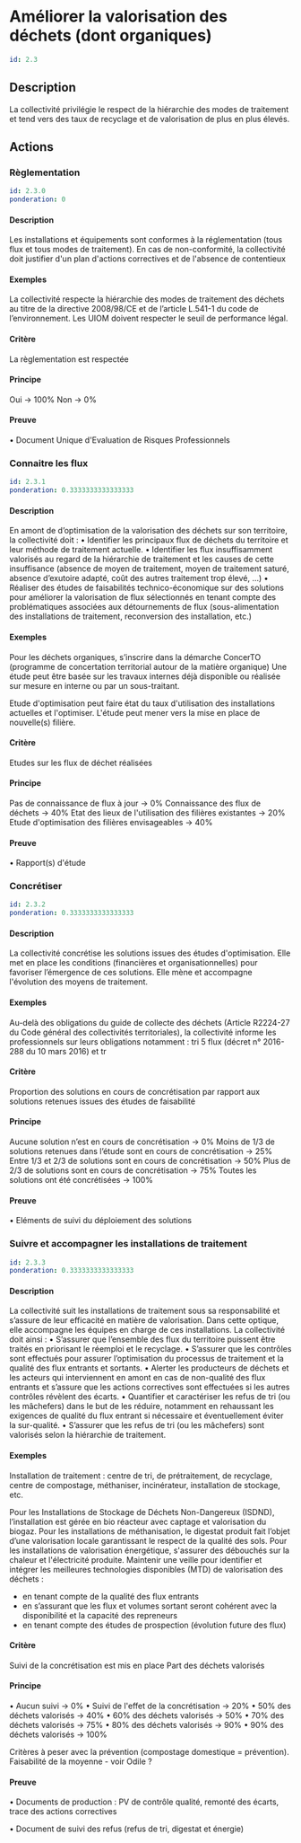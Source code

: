 # Améliorer la valorisation des déchets (dont organiques)
```yaml
id: 2.3
```
## Description
La collectivité privilégie le respect de la hiérarchie des modes de traitement et tend vers des taux de recyclage et de valorisation de plus en plus élevés.

## Actions
### Règlementation
```yaml
id: 2.3.0
ponderation: 0
```
#### Description
Les installations et équipements sont conformes à la réglementation (tous flux et tous modes de traitement).
En cas de non-conformité, la collectivité doit justifier d'un plan d'actions correctives et de l'absence de contentieux

#### Exemples
La collectivité respecte la hiérarchie des modes de traitement des déchets au titre de la directive 2008/98/CE et de l’article L.541-1 du code de l’environnement.
Les UIOM doivent respecter le seuil de performance légal.

#### Critère
La règlementation est respectée

#### Principe
Oui → 100%
Non → 0%

#### Preuve
• Document Unique d'Evaluation de Risques Professionnels


### Connaitre les flux
```yaml
id: 2.3.1
ponderation: 0.3333333333333333
```
#### Description
En amont de d’optimisation de la valorisation des déchets sur son territoire, la collectivité doit :
• Identifier les principaux flux de déchets du territoire et leur méthode de traitement actuelle. 
• Identifier les flux insuffisamment valorisés au regard de la hiérarchie de traitement et les causes de cette insuffisance (absence de moyen de traitement, moyen de traitement saturé, absence d’exutoire adapté, coût des autres traitement trop élevé, …)
• Réaliser des études de faisabilités technico-économique sur des solutions pour améliorer la valorisation de flux sélectionnés en tenant compte des problématiques associées aux détournements de flux (sous-alimentation des installations de traitement, reconversion des installation, etc.)

#### Exemples
Pour les déchets organiques, s’inscrire dans la démarche ConcerTO (programme de concertation territorial autour de la matière organique)
Une étude peut être basée sur les travaux internes déjà disponible ou réalisée sur mesure en interne ou par un sous-traitant.

Etude d'optimisation peut faire état du taux d'utilisation des installations actuelles et l'optimiser.
L'étude peut mener vers la mise en place de nouvelle(s) filière.

#### Critère
Etudes sur les flux de déchet réalisées

#### Principe
Pas de connaissance de flux à jour → 0%
Connaissance des flux de déchets → 40%
Etat des lieux de l'utilisation des filières existantes → 20%
Etude d'optimisation des filières envisageables → 40%

#### Preuve
• Rapport(s) d'étude


### Concrétiser
```yaml
id: 2.3.2
ponderation: 0.3333333333333333
```
#### Description
La collectivité concrétise les solutions issues des études d'optimisation. Elle met en place les conditions (financières et organisationnelles) pour favoriser l’émergence de ces solutions.
Elle mène et accompagne l'évolution des moyens de traitement.

#### Exemples
Au-delà des obligations du guide de collecte des déchets (Article R2224-27 du Code général des collectivités territoriales), la collectivité informe les professionnels sur leurs obligations notamment : tri 5 flux (décret n° 2016-288 du 10 mars 2016) et tr

#### Critère
Proportion des solutions en cours de concrétisation par rapport aux solutions retenues issues des études de faisabilité

#### Principe
Aucune solution n’est en cours de concrétisation → 0%
Moins de 1/3 de solutions retenues dans l’étude sont en cours de concrétisation → 25%
Entre 1/3 et 2/3 de solutions sont en cours de concrétisation → 50%
Plus de 2/3 de solutions sont en cours de concrétisation → 75%
Toutes les solutions ont été concrétisées → 100%

#### Preuve
• Eléments de suivi du déploiement des solutions


### Suivre et accompagner les installations de traitement
```yaml
id: 2.3.3
ponderation: 0.3333333333333333
```
#### Description
La collectivité suit les installations de traitement sous sa responsabilité et s’assure de leur efficacité en matière de valorisation. Dans cette optique, elle accompagne les équipes en charge de ces installations. 
La collectivité doit ainsi :
• S’assurer que l’ensemble des flux du territoire puissent être traités en priorisant le réemploi et le recyclage.
• S’assurer que les contrôles sont effectués pour assurer l’optimisation du processus de traitement et la qualité des flux entrants et sortants. 
• Alerter les producteurs de déchets et les acteurs qui interviennent en amont en cas de non-qualité des flux entrants et s’assure que les actions correctives sont effectuées si les autres contrôles révèlent des écarts.
• Quantifier et caractériser les refus de tri (ou les mâchefers) dans le but de les réduire, notamment en rehaussant les exigences de qualité du flux entrant si nécessaire et éventuellement éviter la sur-qualité.
• S’assurer que les refus de tri (ou les mâchefers) sont valorisés selon la hiérarchie de traitement.

#### Exemples
Installation de traitement : centre de tri, de prétraitement, de recyclage, centre de compostage, méthaniser, incinérateur, installation de stockage, etc.

Pour les Installations de Stockage de Déchets Non-Dangereux (ISDND), l’installation est gérée en bio réacteur avec captage et valorisation du biogaz.
Pour les installations de méthanisation, le digestat produit fait l’objet d’une valorisation locale garantissant le respect de la qualité des sols.
Pour les installations de valorisation énergétique, s'assurer des débouchés sur la chaleur et l'électricité produite.
Maintenir une veille pour identifier et intégrer les meilleures technologies disponibles (MTD) de valorisation des déchets :
   - en tenant compte de la qualité des flux entrants
   - en s’assurant que les flux et volumes sortant seront cohérent avec la disponibilité et la capacité des repreneurs
   - en tenant compte des études de prospection (évolution future des flux)

#### Critère
Suivi de la concrétisation est mis en place
Part des déchets valorisés

#### Principe
• Aucun suivi → 0%
• Suivi de l'effet de la concrétisation → 20%
• 50% des déchets valorisés  → 40%
• 60% des déchets valorisés → 50%
• 70% des déchets valorisés  → 75%
• 80% des déchets valorisés  → 90%
• 90% des déchets valorisés  → 100%

Critères à peser avec la prévention (compostage domestique = prévention). Faisabilité de la moyenne - voir Odile ?

#### Preuve
• Documents de production : PV de contrôle qualité, remonté des écarts, trace des actions correctives

• Document de suivi des refus (refus de tri, digestat et énergie)


